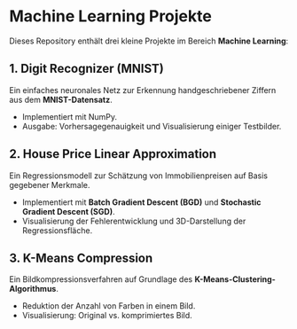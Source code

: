 # Machine Learning Projekte

Dieses Repository enthält drei kleine Projekte im Bereich **Machine Learning**:

## 1. Digit Recognizer (MNIST)
Ein einfaches neuronales Netz zur Erkennung handgeschriebener Ziffern aus dem **MNIST-Datensatz**.  
- Implementiert mit NumPy.  
- Ausgabe: Vorhersagegenauigkeit und Visualisierung einiger Testbilder.  

## 2. House Price Linear Approximation
Ein Regressionsmodell zur Schätzung von Immobilienpreisen auf Basis gegebener Merkmale.  
- Implementiert mit **Batch Gradient Descent (BGD)** und **Stochastic Gradient Descent (SGD)**.  
- Visualisierung der Fehlerentwicklung und 3D-Darstellung der Regressionsfläche.  

## 3. K-Means Compression
Ein Bildkompressionsverfahren auf Grundlage des **K-Means-Clustering-Algorithmus**.  
- Reduktion der Anzahl von Farben in einem Bild.  
- Visualisierung: Original vs. komprimiertes Bild.
